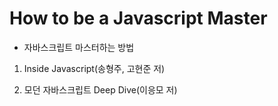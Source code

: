 # How to be a Javascript Master
- 자바스크립트 마스터하는 방법

1. Inside Javascript(송형주, 고현준 저)

2. 모던 자바스크립트 Deep Dive(이응모 저)